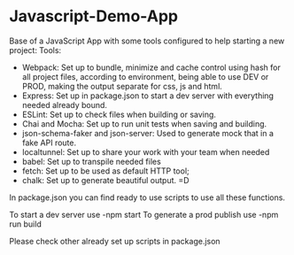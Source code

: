 # Javascript-Demo-App
Base of a JavaScript App with some tools configured to help starting a new project:
Tools:
- Webpack: Set up to bundle, minimize and cache control using hash for all project files, according to environment, being able to use DEV or PROD, making the output separate for css, js and html.
- Express: Set up in package.json to start a dev server with everything needed already bound.
- ESLint: Set up to check files when building or saving.
- Chai and Mocha: Set up to run unit tests when saving and building.
- json-schema-faker and json-server: Used to generate mock that in a fake API route.
- localtunnel: Set up to share your work with your team when needed
- babel: Set up to transpile needed files
- fetch: Set up to be used as default HTTP tool;
- chalk: Set up to generate beautiful output. =D

In package.json you can find ready to use scripts to use all these functions.

To start a dev server use -npm start
To generate a prod publish use -npm run build

Please check other already set up scripts in package.json

